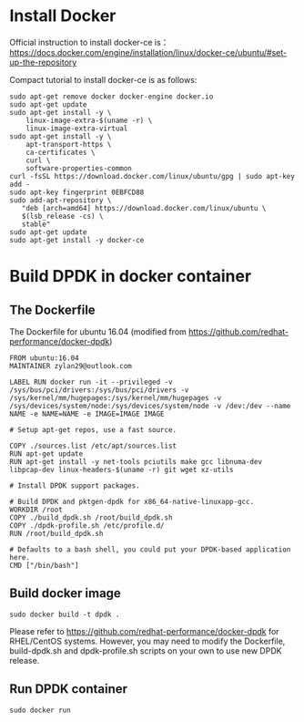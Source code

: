 

# Install Docker

Official instruction to install docker-ce is： https://docs.docker.com/engine/installation/linux/docker-ce/ubuntu/#set-up-the-repository

Compact tutorial to install docker-ce is as follows:
````
sudo apt-get remove docker docker-engine docker.io
sudo apt-get update
sudo apt-get install -y \
    linux-image-extra-$(uname -r) \
    linux-image-extra-virtual
sudo apt-get install -y \
    apt-transport-https \
    ca-certificates \
    curl \
    software-properties-common
curl -fsSL https://download.docker.com/linux/ubuntu/gpg | sudo apt-key add -
sudo apt-key fingerprint 0EBFCD88
sudo add-apt-repository \
   "deb [arch=amd64] https://download.docker.com/linux/ubuntu \
   $(lsb_release -cs) \
   stable"
sudo apt-get update
sudo apt-get install -y docker-ce
````

# Build DPDK in docker container

## The Dockerfile
The Dockerfile for ubuntu 16.04 (modified from https://github.com/redhat-performance/docker-dpdk)
````
FROM ubuntu:16.04
MAINTAINER zylan29@outlook.com

LABEL RUN docker run -it --privileged -v /sys/bus/pci/drivers:/sys/bus/pci/drivers -v /sys/kernel/mm/hugepages:/sys/kernel/mm/hugepages -v /sys/devices/system/node:/sys/devices/system/node -v /dev:/dev --name NAME -e NAME=NAME -e IMAGE=IMAGE IMAGE

# Setup apt-get repos, use a fast source.

COPY ./sources.list /etc/apt/sources.list
RUN apt-get update
RUN apt-get install -y net-tools pciutils make gcc libnuma-dev libpcap-dev linux-headers-$(uname -r) git wget xz-utils

# Install DPDK support packages.

# Build DPDK and pktgen-dpdk for x86_64-native-linuxapp-gcc.
WORKDIR /root
COPY ./build_dpdk.sh /root/build_dpdk.sh
COPY ./dpdk-profile.sh /etc/profile.d/
RUN /root/build_dpdk.sh

# Defaults to a bash shell, you could put your DPDK-based application here.
CMD ["/bin/bash"]

````
## Build docker image

````
sudo docker build -t dpdk .
````

Please refer to https://github.com/redhat-performance/docker-dpdk for RHEL/CentOS systems.
However, you may need to modify the Dockerfile, build-dpdk.sh and dpdk-profile.sh scripts on your own to use new DPDK release.

## Run DPDK container
````
sudo docker run
````
